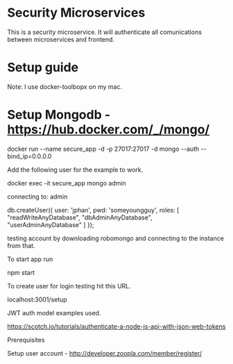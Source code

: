 # Security Microservices
This is a security microservice. It will authenticate all comunications between microservices and frontend. 

# Setup guide

Note: I use docker-toolbopx on my mac.

# Setup Mongodb - https://hub.docker.com/_/mongo/

docker run --name secure_app -d -p 27017:27017 -d mongo --auth --bind_ip=0.0.0.0

Add the following user for the example to work.

docker exec -it secure_app mongo admin

connecting to: admin


db.createUser({ user: 'jphan', pwd: 'someyoungguy', roles: [ "readWriteAnyDatabase", "dbAdminAnyDatabase", "userAdminAnyDatabase" ] });


testing account by downloading robomongo and connecting to the instance from that.

To start app run 

npm start

To create user for login testing hit this URL.

localhost:3001/setup

JWT auth model examples used.

https://scotch.io/tutorials/authenticate-a-node-js-api-with-json-web-tokens

Prerequisites

Setup user account - http://developer.zoopla.com/member/register/


